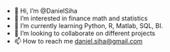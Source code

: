 - 👋 Hi, I’m @DanielSiha
- 👀 I’m interested in finance math and statistics
- 🌱 I’m currently learning Python, R, Matlab, SQL, BI.
- 💞️ I’m looking to collaborate on different projects
- 📫 How to reach me daniel.siha@gmail.com

<!---
DanielSiha/DanielSiha is a ✨ special ✨ repository because its `README.md` (this file) appears on your GitHub profile.
You can click the Preview link to take a look at your changes.
--->

